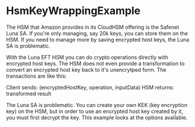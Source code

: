 HsmKeyWrappingExample
=====================

The HSM that Amazon provides in its CloudHSM offering is the Safenet Luna SA.
If you're only managing, say 20k keys, you can store them on the HSM.  If you
need to manage more by saving encrypted host keys, the Luna SA is problematic.

With the Luna EFT HSM you can do crypto operations directly with encrypted
host keys.  The HSM does not even provide a transformation to convert an
encrypted host key back to it's unencrytped form.  The transactions are like
this:

  Client sends: (encryptedHostKey, operation, inputData)
  HSM returns:  transformed result
  
The Luna SA is problematic.  You can create your own KEK (key encryption key)
on the HSM, but in order to use an encrypted host key created by it, you must
first decrypt the key.  This example looks at the options available.

